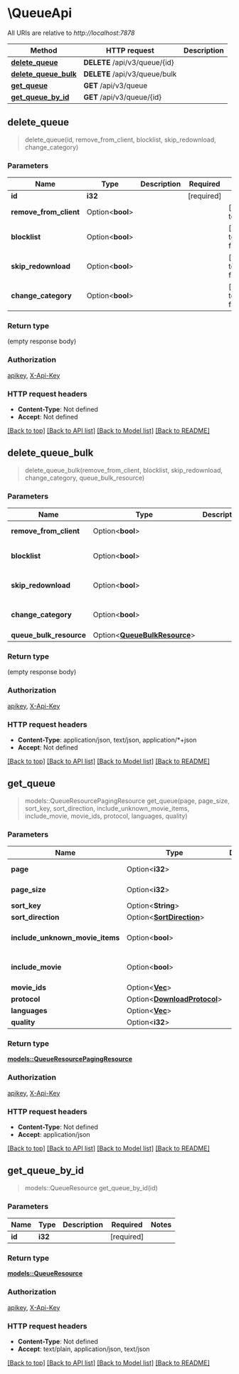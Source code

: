 # \QueueApi

All URIs are relative to *http://localhost:7878*

Method | HTTP request | Description
------------- | ------------- | -------------
[**delete_queue**](QueueApi.md#delete_queue) | **DELETE** /api/v3/queue/{id} | 
[**delete_queue_bulk**](QueueApi.md#delete_queue_bulk) | **DELETE** /api/v3/queue/bulk | 
[**get_queue**](QueueApi.md#get_queue) | **GET** /api/v3/queue | 
[**get_queue_by_id**](QueueApi.md#get_queue_by_id) | **GET** /api/v3/queue/{id} | 



## delete_queue

> delete_queue(id, remove_from_client, blocklist, skip_redownload, change_category)


### Parameters


Name | Type | Description  | Required | Notes
------------- | ------------- | ------------- | ------------- | -------------
**id** | **i32** |  | [required] |
**remove_from_client** | Option<**bool**> |  |  |[default to true]
**blocklist** | Option<**bool**> |  |  |[default to false]
**skip_redownload** | Option<**bool**> |  |  |[default to false]
**change_category** | Option<**bool**> |  |  |[default to false]

### Return type

 (empty response body)

### Authorization

[apikey](../README.md#apikey), [X-Api-Key](../README.md#X-Api-Key)

### HTTP request headers

- **Content-Type**: Not defined
- **Accept**: Not defined

[[Back to top]](#) [[Back to API list]](../README.md#documentation-for-api-endpoints) [[Back to Model list]](../README.md#documentation-for-models) [[Back to README]](../README.md)


## delete_queue_bulk

> delete_queue_bulk(remove_from_client, blocklist, skip_redownload, change_category, queue_bulk_resource)


### Parameters


Name | Type | Description  | Required | Notes
------------- | ------------- | ------------- | ------------- | -------------
**remove_from_client** | Option<**bool**> |  |  |[default to true]
**blocklist** | Option<**bool**> |  |  |[default to false]
**skip_redownload** | Option<**bool**> |  |  |[default to false]
**change_category** | Option<**bool**> |  |  |[default to false]
**queue_bulk_resource** | Option<[**QueueBulkResource**](QueueBulkResource.md)> |  |  |

### Return type

 (empty response body)

### Authorization

[apikey](../README.md#apikey), [X-Api-Key](../README.md#X-Api-Key)

### HTTP request headers

- **Content-Type**: application/json, text/json, application/*+json
- **Accept**: Not defined

[[Back to top]](#) [[Back to API list]](../README.md#documentation-for-api-endpoints) [[Back to Model list]](../README.md#documentation-for-models) [[Back to README]](../README.md)


## get_queue

> models::QueueResourcePagingResource get_queue(page, page_size, sort_key, sort_direction, include_unknown_movie_items, include_movie, movie_ids, protocol, languages, quality)


### Parameters


Name | Type | Description  | Required | Notes
------------- | ------------- | ------------- | ------------- | -------------
**page** | Option<**i32**> |  |  |[default to 1]
**page_size** | Option<**i32**> |  |  |[default to 10]
**sort_key** | Option<**String**> |  |  |
**sort_direction** | Option<[**SortDirection**](.md)> |  |  |
**include_unknown_movie_items** | Option<**bool**> |  |  |[default to false]
**include_movie** | Option<**bool**> |  |  |[default to false]
**movie_ids** | Option<[**Vec<i32>**](i32.md)> |  |  |
**protocol** | Option<[**DownloadProtocol**](.md)> |  |  |
**languages** | Option<[**Vec<i32>**](i32.md)> |  |  |
**quality** | Option<**i32**> |  |  |

### Return type

[**models::QueueResourcePagingResource**](QueueResourcePagingResource.md)

### Authorization

[apikey](../README.md#apikey), [X-Api-Key](../README.md#X-Api-Key)

### HTTP request headers

- **Content-Type**: Not defined
- **Accept**: application/json

[[Back to top]](#) [[Back to API list]](../README.md#documentation-for-api-endpoints) [[Back to Model list]](../README.md#documentation-for-models) [[Back to README]](../README.md)


## get_queue_by_id

> models::QueueResource get_queue_by_id(id)


### Parameters


Name | Type | Description  | Required | Notes
------------- | ------------- | ------------- | ------------- | -------------
**id** | **i32** |  | [required] |

### Return type

[**models::QueueResource**](QueueResource.md)

### Authorization

[apikey](../README.md#apikey), [X-Api-Key](../README.md#X-Api-Key)

### HTTP request headers

- **Content-Type**: Not defined
- **Accept**: text/plain, application/json, text/json

[[Back to top]](#) [[Back to API list]](../README.md#documentation-for-api-endpoints) [[Back to Model list]](../README.md#documentation-for-models) [[Back to README]](../README.md)


